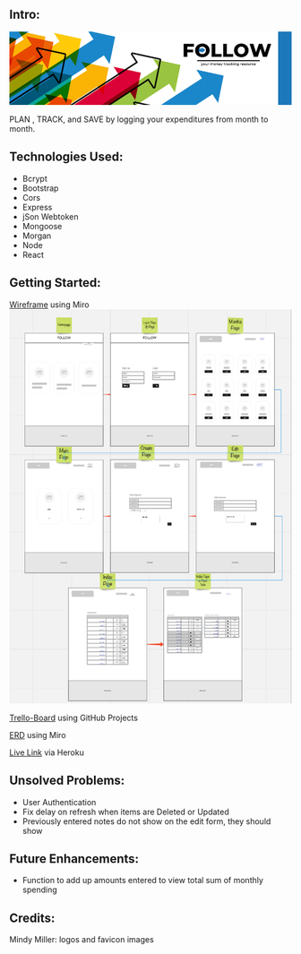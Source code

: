 ## Intro:

![Follow Logo](src/assets/followthemoney.png)

PLAN , TRACK, and SAVE by logging your expenditures from month to month.

## Technologies Used:

- Bcrypt
- Bootstrap
- Cors
- Express
- jSon Webtoken
- Mongoose
- Morgan
- Node
- React

## Getting Started:

[Wireframe](https://miro.com/app/board/uXjVO65UKTM=/) using Miro
![Wire Frame](src/assets/follow-app-wireframe-screenshot.png)

[Trello-Board](https://github.com/g0livax27/Follow-App/projects/1) using GitHub Projects

[ERD](https://miro.com/app/board/uXjVO2gSYNs=/?share_link_id=479985147186) using Miro

[Live Link](https://follow-app-v1.herokuapp.com/) via Heroku

## Unsolved Problems:

- User Authentication
- Fix delay on refresh when items are Deleted or Updated
- Previously entered notes do not show on the edit form, they should show

## Future Enhancements:

- Function to add up amounts entered to view total sum of monthly spending

## Credits:

Mindy Miller: logos and favicon images